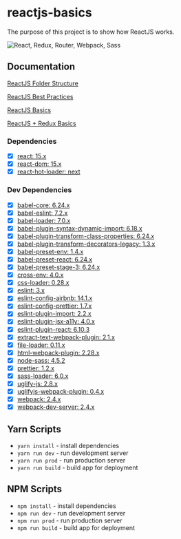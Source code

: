 # reactjs-basics

The purpose of this project is to show how ReactJS works.

![React, Redux, Router, Webpack, Sass](https://cloud.githubusercontent.com/assets/733074/25338311/193a1a40-28ff-11e7-8f22-9a5d9dac7b84.png)

## Documentation

[ReactJS Folder Structure](https://medium.com/@alexmngn/how-to-better-organize-your-react-applications-2fd3ea1920f1)

[ReactJS Best Practices](https://blog.risingstack.com/react-js-best-practices-for-2016/)

[ReactJS Basics](https://www.youtube.com/playlist?list=PL55RiY5tL51oyA8euSROLjMFZbXaV7skS)

[ReactJS + Redux Basics](https://www.youtube.com/playlist?list=PL55RiY5tL51rrC3sh8qLiYHqUV3twEYU_)

### Dependencies

- [x] [react: 15.x](https://www.npmjs.com/package/react)
- [x] [react-dom: 15.x](https://www.npmjs.com/package/react-dom)
- [x] [react-hot-loader: next](https://www.npmjs.com/package/react-hot-loader)

### Dev Dependencies

- [x] [babel-core: 6.24.x](https://www.npmjs.com/package/babel-core)
- [x] [babel-eslint: 7.2.x](https://www.npmjs.com/package/babel-eslint)
- [x] [babel-loader: 7.0.x](https://www.npmjs.com/package/babel-loader)
- [x] [babel-plugin-syntax-dynamic-import: 6.18.x](https://www.npmjs.com/package/babel-plugin-syntax-dynamic-import)
- [x] [babel-plugin-transform-class-properties: 6.24.x](https://www.npmjs.com/package/babel-plugin-transform-class-properties)
- [x] [babel-plugin-transform-decorators-legacy: 1.3.x](https://www.npmjs.com/package/babel-plugin-transform-decorators-legacy)
- [x] [babel-preset-env: 1.4.x](https://www.npmjs.com/package/babel-preset-env)
- [x] [babel-preset-react: 6.24.x](https://www.npmjs.com/package/babel-preset-react)
- [x] [babel-preset-stage-3: 6.24.x](https://www.npmjs.com/package/babel-preset-stage-3)
- [x] [cross-env: 4.0.x](https://www.npmjs.com/package/cross-env)
- [x] [css-loader: 0.28.x](https://www.npmjs.com/package/css-loader)
- [x] [eslint: 3.x](https://www.npmjs.com/package/eslint)
- [x] [eslint-config-airbnb: 14.1.x](https://www.npmjs.com/package/eslint-config-airbnb)
- [x] [eslint-config-prettier: 1.7.x](https://www.npmjs.com/package/eslint-config-prettier)
- [x] [eslint-plugin-import: 2.2.x](https://www.npmjs.com/package/eslint-plugin-import)
- [x] [eslint-plugin-jsx-a11y: 4.0.x](https://www.npmjs.com/package/eslint-plugin-jsx-a11y)
- [x] [eslint-plugin-react: 6.10.3](https://www.npmjs.com/package/eslint-plugin-react)
- [x] [extract-text-webpack-plugin: 2.1.x](https://www.npmjs.com/package/extract-text-webpack-plugin)
- [x] [file-loader: 0.11.x](https://www.npmjs.com/package/file-loader)
- [x] [html-webpack-plugin: 2.28.x](https://www.npmjs.com/package/html-webpack-plugin)
- [x] [node-sass: 4.5.2](https://www.npmjs.com/package/node-sass)
- [x] [prettier: 1.2.x](https://www.npmjs.com/package/prettier)
- [x] [sass-loader: 6.0.x](https://www.npmjs.com/package/sass-loader)
- [x] [uglify-js: 2.8.x](https://www.npmjs.com/package/uglify-js)
- [x] [uglifyjs-webpack-plugin: 0.4.x](https://www.npmjs.com/package/uglifyjs-webpack-plugin)
- [x] [webpack: 2.4.x](https://www.npmjs.com/package/webpack)
- [x] [webpack-dev-server: 2.4.x](https://www.npmjs.com/package/webpack-dev-server)

## Yarn Scripts

- `yarn install` - install dependencies
- `yarn run dev` - run development server
- `yarn run prod` - run production server
- `yarn run build` - build app for deployment

## NPM Scripts

- `npm install` - install dependencies
- `npm run dev` - run development server
- `npm run prod` - run production server
- `npm run build` - build app for deployment